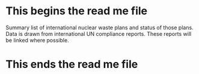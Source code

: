 # This begins the read me file
Summary list of international nuclear waste plans and status of those plans.
Data is drawn from international UN compliance reports. 
These reports will be linked where possible.
# This ends the read me file
